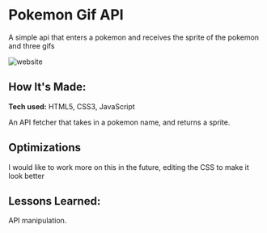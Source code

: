 # Pokemon Gif API
A simple api that enters a pokemon and receives the sprite of the pokemon and three gifs

![website](https://user-images.githubusercontent.com/102541464/172066893-cbbfa3a3-e698-4277-9f71-c887a57825e1.png)

## How It's Made:

**Tech used:** HTML5, CSS3, JavaScript

An API fetcher that takes in a pokemon name, and returns a sprite.

## Optimizations

I would like to work more on this in the future, editing the CSS to make it look better

## Lessons Learned:

API manipulation.
